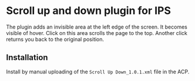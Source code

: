 # Scroll up and down plugin for IPS

The plugin adds an invisible area at the left edge of the screen. It becomes visible of hover. Click on this area scrolls the page to the top. Another click returns you back to the original position.

## Installation

Install by manual uploading of the `Scroll Up Down_1.0.1.xml` file in the ACP.
